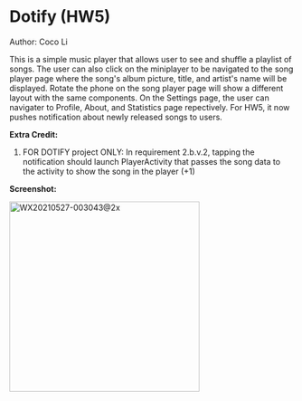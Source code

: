 # Dotify (HW5)
Author: Coco Li

This is a simple music player that allows user to see and shuffle a playlist of songs. The user can also click on the miniplayer to be navigated to the song player page where the song's album picture, title, and artist's name will be displayed. Rotate the phone on the song player page will show a different layout with the same components. On the Settings page, the user can navigater to Profile, About, and Statistics page repectively. For HW5, it now pushes notification about newly released songs to users.

**Extra Credit:**

1. FOR DOTIFY project ONLY: In requirement 2.b.v.2, tapping the notification should launch PlayerActivity that passes the song data to the activity to show the song in the player (+1)

**Screenshot:**

<img width="336" alt="WX20210527-003043@2x" src="https://user-images.githubusercontent.com/35278691/119698124-82d62e80-be83-11eb-92af-8de8ab6a97ae.png">
